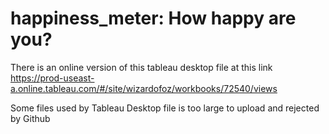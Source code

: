# happiness_meter:  How happy are you?

There is an online version of this tableau desktop file at this link https://prod-useast-a.online.tableau.com/#/site/wizardofoz/workbooks/72540/views

Some files used by Tableau Desktop file is too large to upload and rejected by Github
